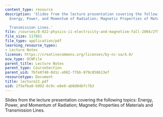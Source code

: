 ```yaml
---
content_type: resource
description: 'Slides from the lecture presentation covering the following topics:
  Energy, Power, and Momentum of Radiation; Magnetic Properties of Materials and

  Transmission Lines.'
file: /courses/8-022-physics-ii-electricity-and-magnetism-fall-2004/2f5efba0b9926c9ce8e9ab0d04bfc7b3_lecture21.pdf
file_size: 117861
file_type: application/pdf
learning_resource_types:
- Lecture Notes
license: https://creativecommons.org/licenses/by-nc-sa/4.0/
ocw_type: OCWFile
parent_title: Lecture Notes
parent_type: CourseSection
parent_uid: 7bfe8f48-8d1c-a982-f7bb-879c850613ef
resourcetype: Document
title: lecture21.pdf
uid: 2f5efba0-b992-6c9c-e8e9-ab0d04bfc7b3
---
```

Slides from the lecture presentation covering the following topics: Energy, Power, and Momentum of Radiation; Magnetic Properties of Materials and
Transmission Lines.